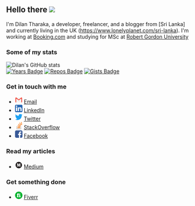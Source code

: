 ## Hello there <img src="https://media.giphy.com/media/hvRJCLFzcasrR4ia7z/giphy.gif" width="25px">

I'm Dilan Tharaka, a developer, freelancer, and a blogger from [Sri Lanka] and currently living in the UK (https://www.lonelyplanet.com/sri-lanka). I'm
working at [Booking.com](https://booking.com/)
and studying for MSc at [Robert Gordon University](https://www.rgu.ac.uk/)
### Some of my stats
![Dilan's GitHub stats](https://github-readme-stats.vercel.app/api?username=tharakamd&count_private=false&show_icons=true&theme=slateorange)
<br/>
[![Years Badge](https://badges.pufler.dev/years/tharakamd)](https://badges.pufler.dev)
[![Repos Badge](https://badges.pufler.dev/repos/tharakamd)](https://badges.pufler.dev)
[![Gists Badge](https://badges.pufler.dev/gists/tharakamd)](https://badges.pufler.dev)

### Get in touch with me

* ![li](asserts/email.png) [Email](mailto:tharakamd6@gmail.com)
* ![li](asserts/linkedin.png) [LinkedIn](https://www.linkedin.com/in/dilantharaka/)
* ![tw](asserts/twitte.png) [Twitter](https://twitter.com/dilantharka)
* ![tw](asserts/st.png) [StackOverflow](https://stackoverfflow.com/users/6048237/dilan-tharaka)
* ![tw](asserts/facebook.png) [Facebook](https://www.facebook.com/tharakamd/)

### Read my articles

* ![tw](asserts/medium.png) [Medium](https://tharakamd-12.medium.com/)

### Get something done

* ![tw](asserts/fiverr.png) [Fiverr](https://www.fiverr.com/users/dilanreader)

<!-- Resources -->
<!-- Awesome GitHub Profile README: https://github.com/abhisheknaiidu/awesome-github-profile-readme -->
<!-- Themes - https://github.com/anuraghazra/github-readme-stats/blob/master/themes/README.md -->
<!-- Badges - https://pufler.dev/git-badges/#markdown -->

